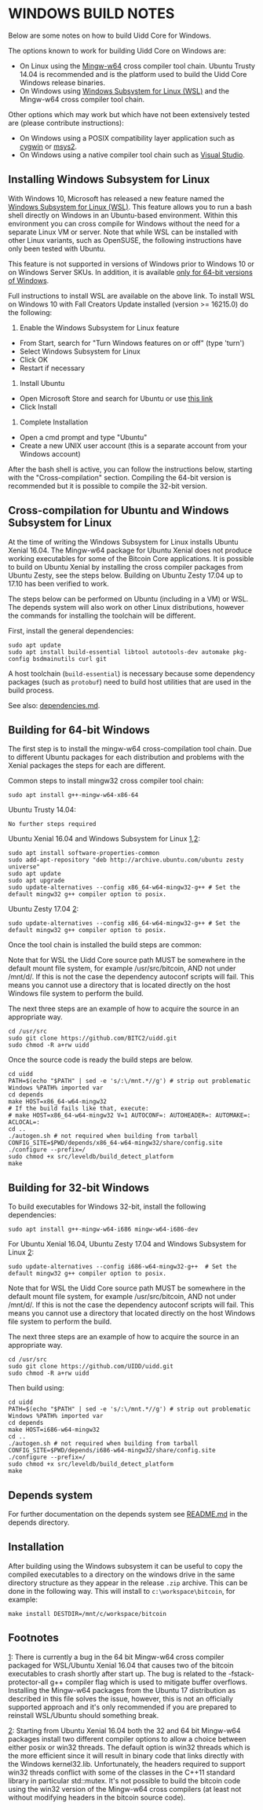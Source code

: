 # WINDOWS BUILD NOTES

Below are some notes on how to build Uidd Core for Windows.

The options known to work for building Uidd Core on Windows are:

- On Linux using the [Mingw-w64](https://mingw-w64.org/doku.php) cross compiler tool chain. Ubuntu Trusty 14.04 is recommended and is the platform used to build the Uidd Core Windows release binaries.
- On Windows using [Windows Subsystem for Linux (WSL)](https://msdn.microsoft.com/commandline/wsl/about) and the Mingw-w64 cross compiler tool chain.

Other options which may work but which have not been extensively tested are (please contribute instructions):

- On Windows using a POSIX compatibility layer application such as [cygwin](http://www.cygwin.com/) or [msys2](http://www.msys2.org/).
- On Windows using a native compiler tool chain such as [Visual Studio](https://www.visualstudio.com/).

## Installing Windows Subsystem for Linux

With Windows 10, Microsoft has released a new feature named the [Windows Subsystem for Linux (WSL)](https://msdn.microsoft.com/commandline/wsl/about). This feature allows you to run a bash shell directly on Windows in an Ubuntu-based environment. Within this environment you can cross compile for Windows without the need for a separate Linux VM or server. Note that while WSL can be installed with other Linux variants, such as OpenSUSE, the following instructions have only been tested with Ubuntu.

This feature is not supported in versions of Windows prior to Windows 10 or on Windows Server SKUs. In addition, it is available [only for 64-bit versions of Windows](https://msdn.microsoft.com/en-us/commandline/wsl/install_guide).

Full instructions to install WSL are available on the above link. To install WSL on Windows 10 with Fall Creators Update installed (version >= 16215.0) do the following:

1. Enable the Windows Subsystem for Linux feature

- From Start, search for "Turn Windows features on or off" (type 'turn')
- Select Windows Subsystem for Linux
- Click OK
- Restart if necessary

1. Install Ubuntu

- Open Microsoft Store and search for Ubuntu or use [this link](https://www.microsoft.com/store/productId/9NBLGGH4MSV6)
- Click Install

1. Complete Installation

- Open a cmd prompt and type "Ubuntu"
- Create a new UNIX user account (this is a separate account from your Windows account)

After the bash shell is active, you can follow the instructions below, starting with the "Cross-compilation" section. Compiling the 64-bit version is recommended but it is possible to compile the 32-bit version.

## Cross-compilation for Ubuntu and Windows Subsystem for Linux

At the time of writing the Windows Subsystem for Linux installs Ubuntu Xenial 16.04. The Mingw-w64 package for Ubuntu Xenial does not produce working executables for some of the Bitcoin Core applications. It is possible to build on Ubuntu Xenial by installing the cross compiler packages from Ubuntu Zesty, see the steps below. Building on Ubuntu Zesty 17.04 up to 17.10 has been verified to work.

The steps below can be performed on Ubuntu (including in a VM) or WSL. The depends system will also work on other Linux distributions, however the commands for installing the toolchain will be different.

First, install the general dependencies:

```
sudo apt update
sudo apt install build-essential libtool autotools-dev automake pkg-config bsdmainutils curl git

```

A host toolchain (`build-essential`) is necessary because some dependency packages (such as `protobuf`) need to build host utilities that are used in the build process.

See also: [dependencies.md](https://github.com/bitcoin/bitcoin/blob/master/doc/dependencies.md).

## Building for 64-bit Windows

The first step is to install the mingw-w64 cross-compilation tool chain. Due to different Ubuntu packages for each distribution and problems with the Xenial packages the steps for each are different.

Common steps to install mingw32 cross compiler tool chain:

```
sudo apt install g++-mingw-w64-x86-64

```

Ubuntu Trusty 14.04:

```
No further steps required

```

Ubuntu Xenial 16.04 and Windows Subsystem for Linux [1](https://github.com/bitcoin/bitcoin/blob/master/doc/build-windows.md#footnote1),[2](https://github.com/bitcoin/bitcoin/blob/master/doc/build-windows.md#footnote2):

```
sudo apt install software-properties-common
sudo add-apt-repository "deb http://archive.ubuntu.com/ubuntu zesty universe"
sudo apt update
sudo apt upgrade
sudo update-alternatives --config x86_64-w64-mingw32-g++ # Set the default mingw32 g++ compiler option to posix.

```

Ubuntu Zesty 17.04 [2](https://github.com/bitcoin/bitcoin/blob/master/doc/build-windows.md#footnote2):

```
sudo update-alternatives --config x86_64-w64-mingw32-g++ # Set the default mingw32 g++ compiler option to posix.

```

Once the tool chain is installed the build steps are common:

Note that for WSL the Uidd Core source path MUST be somewhere in the default mount file system, for example /usr/src/bitcoin, AND not under /mnt/d/. If this is not the case the dependency autoconf scripts will fail. This means you cannot use a directory that is located directly on the host Windows file system to perform the build.

The next three steps are an example of how to acquire the source in an appropriate way.

```
cd /usr/src
sudo git clone https://github.com/BITC2/uidd.git
sudo chmod -R a+rw uidd

```

Once the source code is ready the build steps are below.

```
cd uidd
PATH=$(echo "$PATH" | sed -e 's/:\/mnt.*//g') # strip out problematic Windows %PATH% imported var
cd depends
make HOST=x86_64-w64-mingw32
# If the build fails like that, execute:
# make HOST=x86_64-w64-mingw32 V=1 AUTOCONF=: AUTOHEADER=: AUTOMAKE=: ACLOCAL=:
cd ..
./autogen.sh # not required when building from tarball
CONFIG_SITE=$PWD/depends/x86_64-w64-mingw32/share/config.site ./configure --prefix=/
sudo chmod +x src/leveldb/build_detect_platform
make

```

## Building for 32-bit Windows

To build executables for Windows 32-bit, install the following dependencies:

```
sudo apt install g++-mingw-w64-i686 mingw-w64-i686-dev

```

For Ubuntu Xenial 16.04, Ubuntu Zesty 17.04 and Windows Subsystem for Linux [2](https://github.com/bitcoin/bitcoin/blob/master/doc/build-windows.md#footnote2):

```
sudo update-alternatives --config i686-w64-mingw32-g++  # Set the default mingw32 g++ compiler option to posix.

```

Note that for WSL the Uidd Core source path MUST be somewhere in the default mount file system, for example /usr/src/bitcoin, AND not under /mnt/d/. If this is not the case the dependency autoconf scripts will fail. This means you cannot use a directory that located directly on the host Windows file system to perform the build.

The next three steps are an example of how to acquire the source in an appropriate way.

```
cd /usr/src
sudo git clone https://github.com/UIDD/uidd.git
sudo chmod -R a+rw uidd

```

Then build using:

```
cd uidd
PATH=$(echo "$PATH" | sed -e 's/:\/mnt.*//g') # strip out problematic Windows %PATH% imported var
cd depends
make HOST=i686-w64-mingw32
cd ..
./autogen.sh # not required when building from tarball
CONFIG_SITE=$PWD/depends/i686-w64-mingw32/share/config.site ./configure --prefix=/
sudo chmod +x src/leveldb/build_detect_platform
make

```

## Depends system

For further documentation on the depends system see [README.md](https://github.com/bitcoin/bitcoin/blob/master/depends/README.md) in the depends directory.

## Installation

After building using the Windows subsystem it can be useful to copy the compiled executables to a directory on the windows drive in the same directory structure as they appear in the release `.zip` archive. This can be done in the following way. This will install to `c:\workspace\bitcoin`, for example:

```
make install DESTDIR=/mnt/c/workspace/bitcoin

```

## Footnotes

[1](): There is currently a bug in the 64 bit Mingw-w64 cross compiler packaged for WSL/Ubuntu Xenial 16.04 that causes two of the bitcoin executables to crash shortly after start up. The bug is related to the -fstack-protector-all g++ compiler flag which is used to mitigate buffer overflows. Installing the Mingw-w64 packages from the Ubuntu 17 distribution as described in this file solves the issue, however, this is not an officially supported approach and it's only recommended if you are prepared to reinstall WSL/Ubuntu should something break.

[2](): Starting from Ubuntu Xenial 16.04 both the 32 and 64 bit Mingw-w64 packages install two different compiler options to allow a choice between either posix or win32 threads. The default option is win32 threads which is the more efficient since it will result in binary code that links directly with the Windows kernel32.lib. Unfortunately, the headers required to support win32 threads conflict with some of the classes in the C++11 standard library in particular std::mutex. It's not possible to build the bitcoin code using the win32 version of the Mingw-w64 cross compilers (at least not without modifying headers in the bitcoin source code).